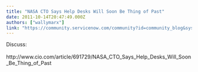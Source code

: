 ```yaml
---
title: "NASA CTO Says Help Desks Will Soon Be Thing of Past"
date: 2011-10-14T20:47:49.000Z
authors: ["wallymarx"]
link: "https://community.servicenow.com/community?id=community_blog&sys_id=abdd6ae9dbd0dbc01dcaf3231f9619a1"
---
```

<p>Discuss:<br /><br />http://www.cio.com/article/691729/NASA_CTO_Says_Help_Desks_Will_Soon_Be_Thing_of_Past</p>